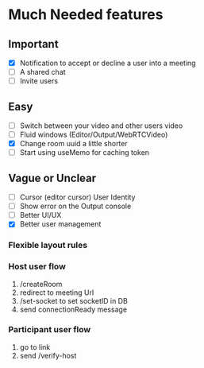 # Much Needed features

## Important

- [x] Notification to accept or decline a user into a meeting
- [ ] A shared chat
- [ ] Invite users

## Easy

- [ ] Switch between your video and other users video
- [ ] Fluid windows (Editor/Output/WebRTCVideo)
- [x] Change room uuid a little shorter
- [ ] Start using useMemo for caching token

## Vague or Unclear

- [ ] Cursor (editor cursor) User Identity
- [ ] Show error on the Output console
- [ ] Better UI/UX
- [x] Better user management

### Flexible layout rules

### Host user flow

1. /createRoom
2. redirect to meeting Url
3. /set-socket to set socketID in DB
4. send connectionReady message

### Participant user flow

1. go to link
2. send /verify-host
